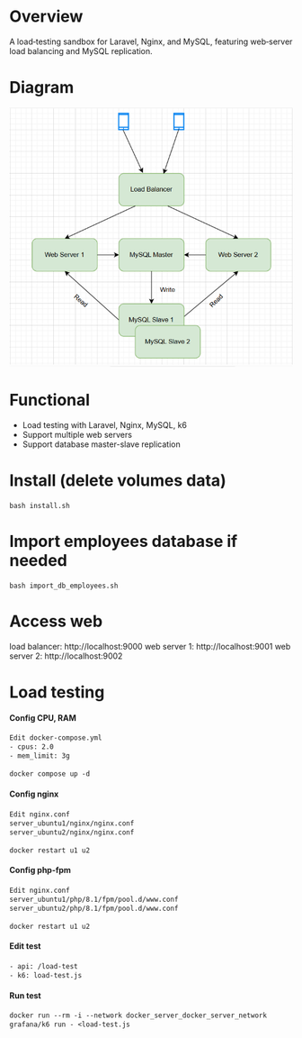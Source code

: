 # Overview
A load‑testing sandbox for Laravel, Nginx, and MySQL, featuring web‑server load balancing and MySQL replication.

# Diagram
![Logo](readme-diagram.png)

# Functional
- Load testing with Laravel, Nginx, MySQL, k6
- Support multiple web servers
- Support database master-slave replication

# Install (delete volumes data)
```
bash install.sh
```

# Import employees database if needed
```
bash import_db_employees.sh
```

# Access web
load balancer: http://localhost:9000
web server 1: http://localhost:9001
web server 2: http://localhost:9002

# Load testing
#### Config CPU, RAM
```
Edit docker-compose.yml
- cpus: 2.0
- mem_limit: 3g

docker compose up -d
```

#### Config nginx
```
Edit nginx.conf
server_ubuntu1/nginx/nginx.conf
server_ubuntu2/nginx/nginx.conf

docker restart u1 u2
```

#### Config php-fpm
```
Edit nginx.conf
server_ubuntu1/php/8.1/fpm/pool.d/www.conf
server_ubuntu2/php/8.1/fpm/pool.d/www.conf

docker restart u1 u2
```

#### Edit test
```
- api: /load-test
- k6: load-test.js
```

#### Run test
```
docker run --rm -i --network docker_server_docker_server_network grafana/k6 run - <load-test.js
```